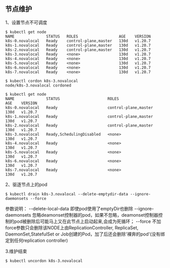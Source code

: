 ## 节点维护
1、设置节点不可调度
```
$ kubectl get node
NAME              STATUS   ROLES                  AGE    VERSION
k8s-0.novalocal   Ready    control-plane,master   130d   v1.20.7
k8s-1.novalocal   Ready    control-plane,master   130d   v1.20.7
k8s-2.novalocal   Ready    control-plane,master   130d   v1.20.7
k8s-3.novalocal   Ready    <none>                 130d   v1.20.7
k8s-4.novalocal   Ready    <none>                 130d   v1.20.7
k8s-5.novalocal   Ready    <none>                 130d   v1.20.7
k8s-6.novalocal   Ready    <none>                 130d   v1.20.7
k8s-7.novalocal   Ready    <none>                 130d   v1.20.7

$ kubectl cordon k8s-3.novalocal
node/k8s-3.novalocal cordoned

$ kubectl get node
NAME              STATUS                     ROLES                  AGE    VERSION
k8s-0.novalocal   Ready                      control-plane,master   130d   v1.20.7
k8s-1.novalocal   Ready                      control-plane,master   130d   v1.20.7
k8s-2.novalocal   Ready                      control-plane,master   130d   v1.20.7
k8s-3.novalocal   Ready,SchedulingDisabled   <none>                 130d   v1.20.7
k8s-4.novalocal   Ready                      <none>                 130d   v1.20.7
k8s-5.novalocal   Ready                      <none>                 130d   v1.20.7
k8s-6.novalocal   Ready                      <none>                 130d   v1.20.7
k8s-7.novalocal   Ready                      <none>                 130d   v1.20.7

```
2、驱逐节点上的pod
```
$ kubectl drain k8s-3.novalocal --delete-emptydir-data --ignore-daemonsets --force
```
参数说明：
--delete-local-data 即使pod使用了emptyDir也删除
--ignore-daemonsets 忽略deamonset控制器的pod，如果不忽略，deamonset控制器控制的pod被删除后可能马上又在此节点上启动起来,会成为死循环；
--force 不加force参数只会删除该NODE上由ReplicationController, ReplicaSet, DaemonSet,StatefulSet or Job创建的Pod，加了后还会删除'裸奔的pod'(没有绑定到任何replication controller)

3.维护结束
```
$ kubectl uncordon k8s-3.novalocal
```
